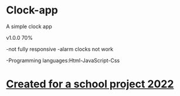 # Clock-app
A simple clock app

v1.0.0 70%

-not fully responsive
-alarm clocks not work

-Programming languages:Html-JavaScript-Css

# <ins>Created for a school project 2022</ins>


